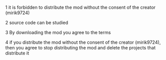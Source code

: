 1 it is forbidden to distribute the mod without the consent of the creator (mirik9724)

2 source code can be studied

3 By downloading the mod you agree to the terms

4 if you distribute the mod without the consent of the creator (mirik9724), then you agree to stop distributing the mod and delete the projects that distribute it
